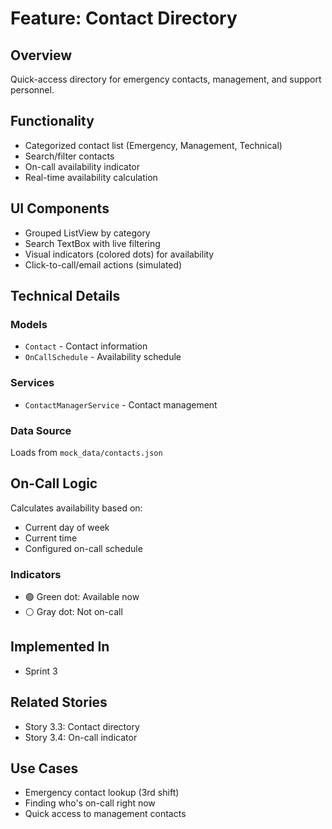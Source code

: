 # Feature: Contact Directory

## Overview
Quick-access directory for emergency contacts, management, and support personnel.

## Functionality
- Categorized contact list (Emergency, Management, Technical)
- Search/filter contacts
- On-call availability indicator
- Real-time availability calculation

## UI Components
- Grouped ListView by category
- Search TextBox with live filtering
- Visual indicators (colored dots) for availability
- Click-to-call/email actions (simulated)

## Technical Details

### Models
- `Contact` - Contact information
- `OnCallSchedule` - Availability schedule

### Services
- `ContactManagerService` - Contact management

### Data Source
Loads from `mock_data/contacts.json`

## On-Call Logic
Calculates availability based on:
- Current day of week
- Current time
- Configured on-call schedule

### Indicators
- 🟢 Green dot: Available now
- ⚪ Gray dot: Not on-call

## Implemented In
- Sprint 3

## Related Stories
- Story 3.3: Contact directory
- Story 3.4: On-call indicator

## Use Cases
- Emergency contact lookup (3rd shift)
- Finding who's on-call right now
- Quick access to management contacts
